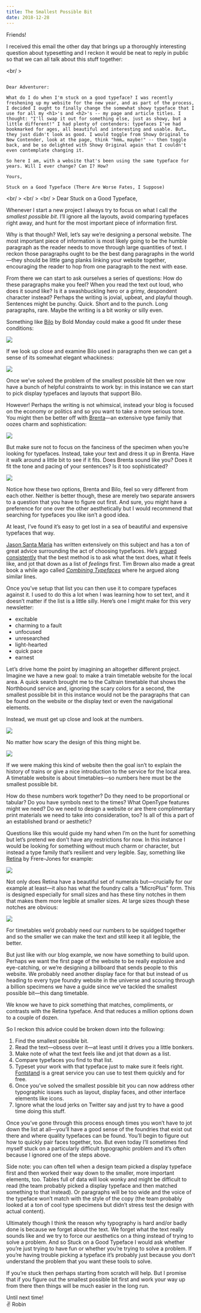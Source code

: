 ```yaml
---
title: The Smallest Possible Bit
date: 2018-12-28
---
```


Friends!

I received this email the other day that brings up a thoroughly interesting question about typesetting and I reckon it would be neat to reply in public so that we can all talk about this stuff together:

<br/ >

```

Dear Adventurer:

What do I do when I'm stuck on a good typeface? I was recently freshening up my website for the new year, and as part of the process, I decided I ought to finally change the somewhat showy typeface that I use for all my <h1>'s and <h2>'s -- my page and article titles. I thought: "I'll swap it out for something else, just as showy, but a little different!" I had plenty of contenders: typefaces I've had bookmarked for ages, all beautiful and interesting and usable. But… they just didn't look as good. I would toggle from Showy Original to New Contender, look at the page, think "hmm… maybe!" -- then toggle back, and be so delighted with Showy Original again that I couldn't even contemplate changing it.

So here I am, with a website that's been using the same typeface for years. Will I ever change? Can I? How?

Yours,

Stuck on a Good Typeface (There Are Worse Fates, I Suppose)

```

<br/ >
<br/ >
<br/ >
Dear Stuck on a Good Typeface,

Whenever I start a new project I always try to focus on what I call _the smallest possible bit_. I’ll ignore all the layouts, avoid comparing typefaces right away, and hunt for the most important piece of information first.

Why is that though? Well, let’s say we’re designing a personal website. The most important piece of information is most likely going to be the humble paragraph as the reader needs to move through large quantities of text. I reckon those paragraphs ought to be the best dang paragraphs in the world—they should be little gang planks linking your website together, encouraging the reader to hop from one paragraph to the next with ease.

From there we can start to ask ourselves a series of questions: How do these paragraphs make you feel? When you read the text out loud, who does it sound like? Is it a swashbuckling hero or a grimy, despondent character instead? Perhaps the writing is jovial, upbeat, and playful though. Sentences might be punchy. Quick. Short and to the punch. Long paragraphs, rare. Maybe the writing is a bit wonky or silly even.

Something like [Bilo](https://www.boldmonday.com/typefaces/bilo/) by Bold Monday could make a good fit under these conditions:

![](https://buttondown.s3.us-west-2.amazonaws.com/images/f1aad75f-5cbc-4231-90a7-dc1ef4c41daf.png)

If we look up close and examine Bilo used in paragraphs then we can get a sense of its somewhat elegant whackiness:

![](https://buttondown.s3.us-west-2.amazonaws.com/images/4b1d1888-ad41-425c-91d1-1f3124a80ffe.png)

Once we’ve solved the problem of the smallest possible bit then we now have a bunch of helpful constraints to work by: in this instance we can start to pick display typefaces and layouts that support Bilo.

However! Perhaps the writing is not whimsical, instead your blog is focused on the economy or politics and so you want to take a more serious tone. You might then be better off with [Brenta](https://store.typenetwork.com/foundry/ludwigtype/fonts/brenta)—an extensive type family that oozes charm and sophistication:

![](https://buttondown.s3.us-west-2.amazonaws.com/images/90c9470a-a231-4eae-80b7-010791a70492.png)

But make sure not to focus on the fanciness of the specimen when you’re looking for typefaces. Instead, take your text and dress it up in Brenta. Have it walk around a little bit to see if it fits. Does Brenta sound like you? Does it fit the tone and pacing of your sentences? Is it too sophisticated?

![](https://buttondown.s3.us-west-2.amazonaws.com/images/3b9b8ec4-adf4-40d8-b4a8-4b0cf4e8c4b4.png)

Notice how these two options, Brenta and Bilo, feel so very different from each other. Neither is better though, these are merely two separate answers to a question that you have to figure out first. And sure, you might have a preference for one over the other aesthetically but I would recommend that searching for typefaces you like isn’t a good idea.

At least, I’ve found it’s easy to get lost in a sea of beautiful and expensive typefaces that way.

[Jason Santa Maria](http://jasonsantamaria.com/) has written extensively on this subject and has a ton of great advice surrounding the act of choosing typefaces. He’s [argued consistently](https://vimeo.com/34178417) that the best method is to ask what the text does, what it feels like, and jot that down as a list of _feelings_ first. Tim Brown also made a great book a while ago called _[Combining Typefaces](https://blog.typekit.com/2016/04/29/combining-typefaces-free-guide-to-great-typography/)_ where he argued along similar lines.

Once you’ve setup that list you can then use it to compare typefaces against it. I used to do this a lot when I was learning how to set text, and it doesn’t matter if the list is a little silly. Here’s one I might make for this very newsletter:

- excitable
- charming to a fault
- unfocused
- unresearched
- light-hearted
- quick pace
- earnest

Let’s drive home the point by imagining an altogether different project. Imagine we have a new goal: to make a train timetable website for the local area. A quick search brought me to the Caltrain timetable that shows the Northbound service and, ignoring the scary colors for a second, the smallest possible bit in this instance would not be the paragraphs that can be found on the website or the display text or even the navigational elements.

Instead, we must get up close and look at the numbers.

![](https://buttondown.s3.us-west-2.amazonaws.com/images/fe07c1b1-c855-4ed5-b5ca-a8af016e75f9.png)

No matter how scary the design of this thing might be.

![](https://buttondown.s3.us-west-2.amazonaws.com/images/2a60b4d9-aff4-4e9a-8461-ec55a81a0e02.png)

If we were making this kind of website then the goal isn’t to explain the history of trains or give a nice introduction to the service for the local area. A timetable website is about timetables—so numbers here must be the smallest possible bit.

How do these numbers work together? Do they need to be proportional or tabular? Do you have symbols next to the times? What OpenType features might we need? Do we need to design a website or are there complimentary print materials we need to take into consideration, too? Is all of this a part of an established brand or aesthetic?

Questions like this would guide my hand when I’m on the hunt for something but let’s pretend we don’t have any restrictions for now. In this instance I would be looking for something without much charm or character, but instead a type family that’s resilient and very legible. Say, something like [Retina](https://frerejones.com/families/retina) by Frere-Jones for example:

![](https://buttondown.s3.us-west-2.amazonaws.com/images/7a65be7f-997b-4f6c-a401-b5c9a9087b7b.png)

Not only does Retina have a beautiful set of numerals but—crucially for our example at least—it also has what the foundry calls a “MicroPlus” form. This is designed especially for small sizes and has these tiny notches in them that makes them more legible at smaller sizes. At large sizes though these notches are obvious:

![](https://buttondown.s3.us-west-2.amazonaws.com/images/fb5b54e0-8046-4521-afe1-5008b97653dc.png)

For timetables we’d probably need our numbers to be squidged together and so the smaller we can make the text and still keep it all legible, the better.

But just like with our blog example, we now have something to build upon. Perhaps we want the first page of the website to be really explosive and eye-catching, or we’re designing a billboard that sends people to this website. We probably need another display face for that but instead of us heading to every type foundry website in the universe and scouring through a billion specimens we have a guide since we’ve tackled the smallest possible bit—this dang timetable.

We know we have to pick something that matches, compliments, or contrasts with the Retina typeface. And that reduces a million options down to a couple of dozen.

So I reckon this advice could be broken down into the following:

1. Find the smallest possible bit.
2. Read the text—obsess over it—at least until it drives you a little bonkers.
3. Make note of what the text feels like and jot that down as a list.
4. Compare typefaces you find to that list.
5. Typeset your work with that typeface just to make sure it feels right. [Fontstand](https://fontstand.com/) is a great service you can use to test them quickly and for free.
6. Once you’ve solved the smallest possible bit you can now address other typographic issues such as layout, display faces, and other interface elements like icons.
7. Ignore what the loud jerks on Twitter say and just try to have a good time doing this stuff.

Once you’ve gone through this process enough times you won’t have to jot down the list at all—you’ll have a good sense of the foundries that exist out there and where quality typefaces can be found. You’ll begin to figure out how to quickly pair faces together, too. But even today I’ll sometimes find myself stuck on a particularly difficult typographic problem and it’s often because I ignored one of the steps above.

Side note: you can often tell when a design team picked a display typeface first and then worked their way down to the smaller, more important elements, too. Tables full of data will look wonky and might be difficult to read (the team probably picked a display typeface and then matched something to that instead). Or paragraphs will be too wide and the voice of the typeface won’t match with the style of the copy (the team probably looked at a ton of cool type specimens but didn’t stress test the design with actual content).

Ultimately though I think the reason why typography is hard and/or badly done is because we forget about the text. We forget what the text really sounds like and we try to force our aesthetics on a thing instead of trying to solve a problem. And so Stuck on a Good Typeface I would ask whether you’re just trying to have fun or whether you’re trying to solve a problem. If you’re having trouble picking a typeface it’s probably just because you don’t understand the problem that you want these tools to solve.

If you’re stuck then perhaps starting from scratch will help. But I promise that if you figure out the smallest possible bit first and work your way up from there then things will be much easier in the long run.

Until next time! <br />
✌️ Robin

<br />
<br />
